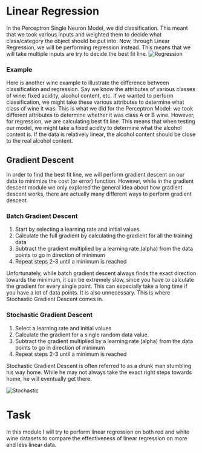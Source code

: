 # Linear Regression
In the Perceptron Single Neuron Model, we did classification. This meant that we took various inputs and weighted them to decide what class/category the object should be put into. Now, through Linear Regression, we will be performing regression instead. This means that we will take multiple inputs are try to decide the best fit line.
![Regression](https://external-content.duckduckgo.com/iu/?u=https%3A%2F%2Fi0.wp.com%2Fvinodsblog.com%2Fwp-content%2Fuploads%2F2018%2F11%2FClassification-vs-Regression.png%3Ffit%3D2048%252C1158%26ssl%3D1&f=1&nofb=1)

### Example
Here is another wine example to illustrate the difference between classification and regression. Say we know the attributes of various classes of wine: fixed acidity, alcohol content, etc. If we wanted to perform classification, we might take these various attributes to determine what class of wine it was. This is what we did for the Perceptron Model: we took different attributes to determine whether it was class A or B wine. However, for regression, we are calculating best fit line. This means that when testing our model, we might take a fixed acidity to determine what the alcohol content is. If the data is relatively linear, the alcohol content should be close to the real alcohol content.

## Gradient Descent
In order to find the best fit line, we will perform gradient descent on our data to minimize the cost (or error) function. However, while in the gradient descent module we only explored the general idea about how gradient descent works, there are actually many different ways to perform gradient descent.

### Batch Gradient Descent
1. Start by selecting a learning rate and initial values.
2. Calculate the full gradient by calculating the gradient for all the training data
3. Subtract the gradient multiplied by a learning rate (alpha) from the data points to go in direction of minimum
4. Repeat steps 2-3 until a minimum is reached

Unfortunately, while batch gradient descent always finds the exact direction towards the minimum, it can be extremely slow, since you have to calculate the gradient for every single point. This can especially take a long time if you have a lot of data points. It is also unnecessary. This is where Stochastic Gradient Descent comes in.

### Stochastic Gradient Descent
1. Select a learning rate and initial values
2. Calculate the gradient for a single random data value.
3. Subtract the gradient multiplied by a learning rate (alpha) from the data points to go in direction of minimum
4. Repeat steps 2-3 until a minimum is reached

Stochastic Gradient Descent is often referred to as a drunk man stumbling his way home. While he may not always take the exact right steps towards home, he will eventually get there.

![Stochastic](https://external-content.duckduckgo.com/iu/?u=https%3A%2F%2Fdatascience-enthusiast.com%2Ffigures%2Fkiank_sgd.png&f=1&nofb=1)

# Task
In this module I will try to perform linear regression on both red and white wine datasets to compare the effectiveness of linear regression on more and less linear data.
